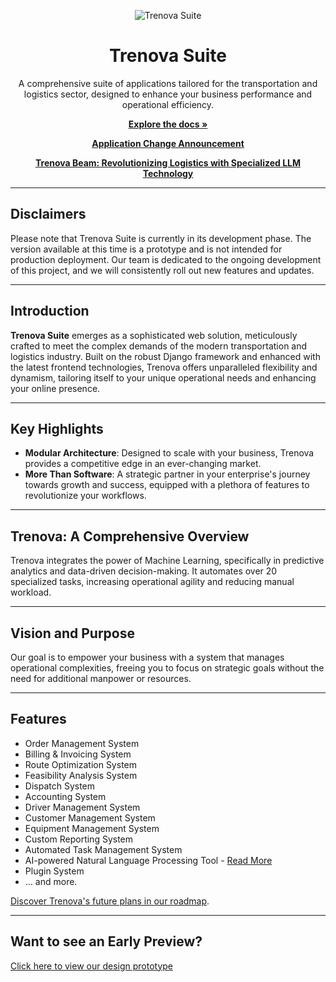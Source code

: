 <div align="center">

![Trenova Suite](https://github.com/emoss08/Trenova/assets/66630775/33f8def4-1b78-4a96-8b35-c6551d333ed0)

# Trenova Suite

A comprehensive suite of applications tailored for the transportation and logistics sector, designed to enhance your business performance and operational efficiency.

[**Explore the docs »**](https://github.com/emoss08/Trenova/wiki)

[**Application Change Announcement**](https://github.com/emoss08/Trenova/blob/main/docs/update-announcement.md)

[**Trenova Beam: Revolutionizing Logistics with Specialized LLM Technology**](https://github.com/emoss08/Trenova/blob/main/beam.md)
</div>

---

## Disclaimers

Please note that Trenova Suite is currently in its development phase. The version available at this time is a prototype and is not intended for production deployment. Our team is dedicated to the ongoing development of this project, and we will consistently roll out new features and updates.

---

## Introduction

**Trenova Suite** emerges as a sophisticated web solution, meticulously crafted to meet the complex demands of the modern transportation and logistics industry. Built on the robust Django framework and enhanced with the latest frontend technologies, Trenova offers unparalleled flexibility and dynamism, tailoring itself to your unique operational needs and enhancing your online presence.

---

## Key Highlights

* **Modular Architecture**: Designed to scale with your business, Trenova provides a competitive edge in an ever-changing market.
* **More Than Software**: A strategic partner in your enterprise's journey towards growth and success, equipped with a plethora of features to revolutionize your workflows.

---

## Trenova: A Comprehensive Overview

Trenova integrates the power of Machine Learning, specifically in predictive analytics and data-driven decision-making. It automates over 20 specialized tasks, increasing operational agility and reducing manual workload.

---

## Vision and Purpose

Our goal is to empower your business with a system that manages operational complexities, freeing you to focus on strategic goals without the need for additional manpower or resources.

---

## Features

- Order Management System
- Billing & Invoicing System
- Route Optimization System
- Feasibility Analysis System
- Dispatch System
- Accounting System
- Driver Management System
- Customer Management System
- Equipment Management System
- Custom Reporting System
- Automated Task Management System
- AI-powered Natural Language Processing Tool - [Read More](https://github.com/Trenova-Application/Trenova/blob/main/beam.md)
- Plugin System
- ... and more.

[Discover Trenova's future plans in our roadmap](https://github.com/Trenova-Application/Trenova/blob/main/roadmap.md).

---

## Want to see an Early Preview?

[Click here to view our design prototype](https://www.figma.com/file/oyjvhbWirBvC2P4NLLeKvk/Trenova?type=design&node-id=0%3A1&mode=design&t=HFQWbOrdoRipGQf7-1)
